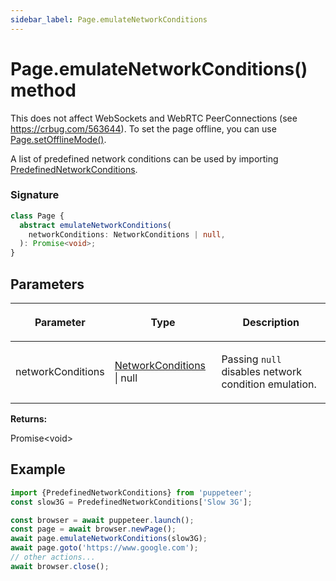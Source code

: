 ```yaml
---
sidebar_label: Page.emulateNetworkConditions
---
```


# Page.emulateNetworkConditions() method

This does not affect WebSockets and WebRTC PeerConnections (see https://crbug.com/563644). To set the page offline, you can use [Page.setOfflineMode()](./puppeteer.page.setofflinemode.md).

A list of predefined network conditions can be used by importing [PredefinedNetworkConditions](./puppeteer.predefinednetworkconditions.md).

### Signature

```typescript
class Page {
  abstract emulateNetworkConditions(
    networkConditions: NetworkConditions | null,
  ): Promise<void>;
}
```

## Parameters

<table><thead><tr><th>

Parameter

</th><th>

Type

</th><th>

Description

</th></tr></thead>
<tbody><tr><td>

networkConditions

</td><td>

[NetworkConditions](./puppeteer.networkconditions.md) \| null

</td><td>

Passing `null` disables network condition emulation.

</td></tr>
</tbody></table>

**Returns:**

Promise&lt;void&gt;

## Example

```ts
import {PredefinedNetworkConditions} from 'puppeteer';
const slow3G = PredefinedNetworkConditions['Slow 3G'];

const browser = await puppeteer.launch();
const page = await browser.newPage();
await page.emulateNetworkConditions(slow3G);
await page.goto('https://www.google.com');
// other actions...
await browser.close();
```
